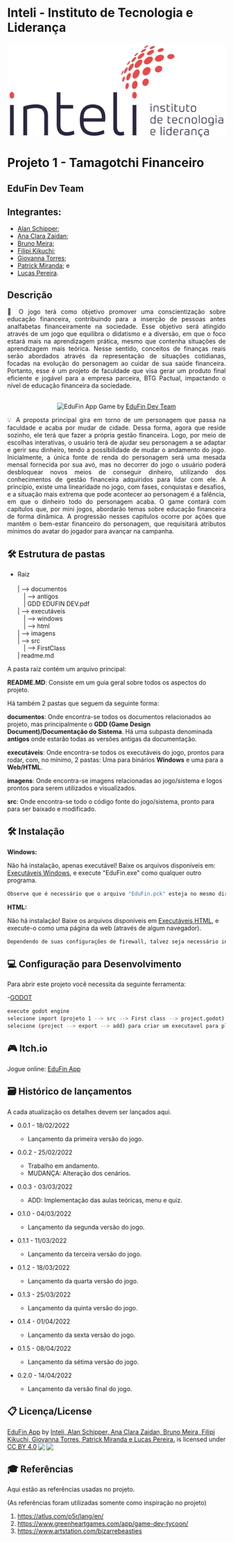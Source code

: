 ﻿# Inteli - Instituto de Tecnologia e Liderança 

<p align="center">
<a href= "https://www.inteli.edu.br/"><img src="./imagens/marca_1-2.png" alt="Inteli - Instituto de Tecnologia e Liderança" border="0"></a>
</p>

# Projeto 1 - Tamagotchi Financeiro

## EduFin Dev Team

## Integrantes:
- <a href="https://www.linkedin.com/in/alan-rozensztajn-schipper-0563701ba/">Alan Schipper</a>;
- <a href="https://www.linkedin.com/in/ana-clara-l-m-zaidan-254376232/">Ana Clara Zaidan</a>;
- <a href="https://www.linkedin.com/in/bruno-meira-75419918b/">Bruno Meira</a>;
- <a href="https://www.linkedin.com/in/filipi-enzo-siqueira-kikuchi-1811a9213/">Filipi Kikuchi</a>;
- <a href="https://www.linkedin.com/in/giovanna-furlan-torres-378316182/">Giovanna Torres</a>;
- <a href="https://www.linkedin.com/in/patrick-miranda-7ab911231/">Patrick Miranda</a>; e
- <a href="https://www.linkedin.com/in/lucas-pereira-3410b1233">Lucas Pereira</a>.

## Descrição

<p align="justify"> 📜 O jogo terá como objetivo promover uma conscientização sobre educação financeira, contribuindo para a inserção de pessoas antes analfabetas financeiramente na sociedade. Esse objetivo será atingido através de um jogo que equilibra o didatismo e a diversão, em que o foco estará mais na aprendizagem prática, mesmo que contenha situações de aprendizagem mais teórica. Nesse sentido, conceitos de finanças reais serão abordados através da representação de situações cotidianas, focadas na evolução do personagem ao cuidar de sua saúde financeira. Portanto, esse é um projeto de faculdade que visa gerar um produto final eficiente e jogável para a empresa parceira, BTG Pactual, impactando o nível de educação financeira da sociedade.
<br><br>
<p align="center">
<img src="https://img.itch.zone/aW1nLzg2NjE0ODUucG5n/original/564Wxu.png" alt="EduFin App" border="0">
  Game by <a href="https://edufin-dev-team.itch.io/edufin-app">EduFin Dev Team</a> 
</p>


<p align="justify"> 💡 A proposta principal gira em torno de um personagem que passa na faculdade e acaba por mudar de cidade. Dessa forma,  agora que reside sozinho, ele terá que fazer a própria gestão financeira. Logo, por meio de escolhas interativas, o usuário terá de ajudar seu personagem a se adaptar e gerir seu dinheiro, tendo a possibilidade de mudar o andamento do jogo. Inicialmente, a única fonte de renda do personagem será uma mesada mensal fornecida por sua avó, mas no decorrer do jogo o usuário poderá desbloquear novos meios de conseguir dinheiro, utilizando dos conhecimentos de gestão financeira adquiridos para lidar com ele. A princípio, existe uma linearidade no jogo, com fases,  conquistas e desafios, e a situação mais extrema que pode acontecer ao personagem é a falência, em que o dinheiro todo do personagem acaba. O game contará com capítulos que, por mini jogos, abordarão temas sobre educação financeira de forma dinâmica. A progressão nesses capítulos ocorre por ações que mantêm o bem-estar financeiro do personagem, que requisitará atributos mínimos do avatar do jogador para avançar na campanha.

## 🛠 Estrutura de pastas

- Raiz<br><br>
| --> documentos<br>
  &emsp;| --> antigos<br>
  &emsp;|  GDD EDUFIN DEV.pdf<br>
| --> executáveis<br>
  &emsp;| --> windows<br>
  &emsp;| --> html<br>
| --> imagens<br>
| --> src<br>
    &emsp;| --> FirstClass<br>
| readme.md<br>
  
A pasta raiz contém um arquivo principal:

<b>README.MD</b>: Consiste em um guia geral sobre todos os aspectos do projeto.

Há também 2 pastas que seguem da seguinte forma:

<b>documentos</b>: Onde encontra-se todos os documentos relacionados ao projeto, mas principalmente o <b>GDD (Game Design Document)/Documentação do Sistema</b>. Há uma subpasta denominada <b>antigos</b> onde estarão todas as versões antigas da documentação.

<b>executáveis</b>: Onde encontra-se todos os executáveis do jogo, prontos para rodar, com, no mínimo, 2 pastas: Uma para binários <b>Windows</b> e uma para a <b>Web/HTML</b>.

<b>imagens</b>: Onde encontra-se imagens relacionadas ao jogo/sistema e logos prontos para serem utilizados e visualizados.

<b>src</b>: Onde encontra-se todo o código fonte do jogo/sistema, pronto para para ser baixado e modificado.

## 🛠 Instalação

<b>Windows:</b>

Não há instalação, apenas executável! Baixe os arquivos disponíveis em: <a href="https://github.com/2022M1T2/Projeto1/tree/main/executáveis/Windows">Executáveis Windows</a>, e execute "EduFin.exe" como qualquer outro programa.

```sh
Observe que é necessário que o arquivo "EduFin.pck" esteja no mesmo diretório que "EduFin.exe".
```

<b>HTML:</b>

Não há instalação! Baixe os arquivos disponíveis em <a href="https://github.com/2022M1T2/Projeto1/tree/main/executáveis/HTML">Executáveis HTML</a>, e execute-o como uma página da web (através de algum navegador).

  ```sh
Dependendo de suas configurações de firewall, talvez seja necessário instaurar um web service como xampp ou wampp para que o jogo rode localmente.
```

## 💻 Configuração para Desenvolvimento

Para abrir este projeto você necessita da seguinte ferramenta:

-<a href="https://godotengine.org/download">GODOT</a>

```sh
execute godot engine
selecione import (projeto 1 --> src --> First class --> project.godot) para ter acesso ao projeto
selecione (project --> export --> add) para criar um executavel para plataforma em que deseja testar o jogo
```
  
## 🎮 Itch.io
  
 Jogue online: <a href="https://edufin-dev-team.itch.io/edufin-app">EduFin App</a>
  
## 🗃 Histórico de lançamentos

A cada atualização os detalhes devem ser lançados aqui.

* 0.0.1 - 18/02/2022
    * Lançamento da primeira versão do jogo.
  
* 0.0.2 - 25/02/2022
    * Trabalho em andamento.
    * MUDANÇA: Alteração dos cenários.
  
* 0.0.3 - 03/03/2022
    * ADD: Implementação das aulas teóricas, menu e quiz.
  
* 0.1.0 - 04/03/2022
    * Lançamento da segunda versão do jogo.
 
* 0.1.1 - 11/03/2022
    * Lançamento da terceira versão do jogo.
 
* 0.1.2 - 18/03/2022
    * Lançamento da quarta versão do jogo.
  
* 0.1.3 - 25/03/2022
    * Lançamento da quinta versão do jogo.
  
* 0.1.4 - 01/04/2022
    * Lançamento da sexta versão do jogo.
  
* 0.1.5 - 08/04/2022
    * Lançamento da sétima versão do jogo.
  
* 0.2.0 - 14/04/2022
    * Lançamento da versão final do jogo.

## 📋 Licença/License

<p xmlns:cc="http://creativecommons.org/ns#" xmlns:dct="http://purl.org/dc/terms/"><a property="dct:title" rel="cc:attributionURL" href="https://github.com/2022M1T2/Projeto1">EduFin App</a> by <a rel="cc:attributionURL dct:creator" property="cc:attributionName" href="https://github.com/2022M1T2/Projeto1">Inteli, Alan Schipper, Ana Clara Zaidan, Bruno Meira, Filipi Kikuchi, Giovanna Torres, Patrick Miranda e Lucas Pereira.</a> is licensed under <a href="http://creativecommons.org/licenses/by/4.0/?ref=chooser-v1" target="_blank" rel="license noopener noreferrer" style="display:inline-block;">CC BY 4.0<img style="height:22px!important;margin-left:3px;vertical-align:text-bottom;" src="https://mirrors.creativecommons.org/presskit/icons/cc.svg?ref=chooser-v1"><img style="height:22px!important;margin-left:3px;vertical-align:text-bottom;" src="https://mirrors.creativecommons.org/presskit/icons/by.svg?ref=chooser-v1"></a></p>

## 🎓 Referências

Aqui estão as referências usadas no projeto.

(As referências foram utilizadas somente como inspiração no projeto)

1. <https://atlus.com/p5r/lang/en/>
2. <https://www.greenheartgames.com/app/game-dev-tycoon/> 
3. <https://www.artstation.com/bizarrebeasties>
